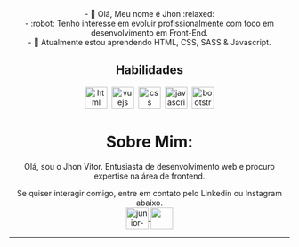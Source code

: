 



<div align="center">
- 👋 Olá, Meu nome é Jhon :relaxed:	<br>
- :robot: Tenho interesse em evoluir profissionalmente com foco em desenvolvimento em Front-End.<br>
- 🌱 Atualmente estou aprendendo HTML, CSS, SASS & Javascript. 



</div>












<div align="center">
  <h2> Habilidades </h2>
<img src="https://cdn.jsdelivr.net/gh/devicons/devicon/icons/html5/html5-original.svg" alt="html" widtf="40" height="40" style="max-width:100%;margin: 0 2px;"></img>
<img src="https://upload.wikimedia.org/wikipedia/commons/thumb/9/96/Sass_Logo_Color.svg/512px-Sass_Logo_Color.svg.png" alt="vuejs" widtf="40" height="40" style="max-width:100%;margin: 0 2px;"/></img>
<img src="https://cdn.jsdelivr.net/gh/devicons/devicon/icons/css3/css3-original.svg" alt="css" widtf="40" height="40" style="max-width:100%;margin: 0 2px;"></img>
<img src="https://cdn.jsdelivr.net/gh/devicons/devicon/icons/javascript/javascript-original.svg" alt="javascript" widtf="40" height="40" style="max-width:100%;margin: 0 2px;"></img>
<img src="https://cdn.jsdelivr.net/gh/devicons/devicon/icons/bootstrap/bootstrap-plain-wordmark.svg" alt="bootstrap" widtf="40" height="40" style="max-width:100%;margin: 0 2px;"/></img>
</div>
  
  ##
 








<div align="center">


# Sobre Mim:

Olá, sou o Jhon Vitor. Entusiasta de desenvolvimento web e procuro expertise na área de frontend.

Se quiser interagir comigo, entre em contato pelo Linkedin ou Instagram abaixo.
<br>
<a href="https://www.linkedin.com/in/jhon-vitor-santos-sales-783530232/" target="_blank">
  <img align="center" alt="junior-linkedin" width="40" src="https://cdn-icons-png.flaticon.com/512/174/174857.png" style="max-width:100%;">
</a>
<a href="https://www.instagram.com/jhon_vitor_ss/" target="_blank">
  <img  align="center"  src="https://logodownload.org/wp-content/uploads/2017/04/instagram-logo.png" width='40' style="max-width:100%;"/>
</a>
</div>





<hr />









